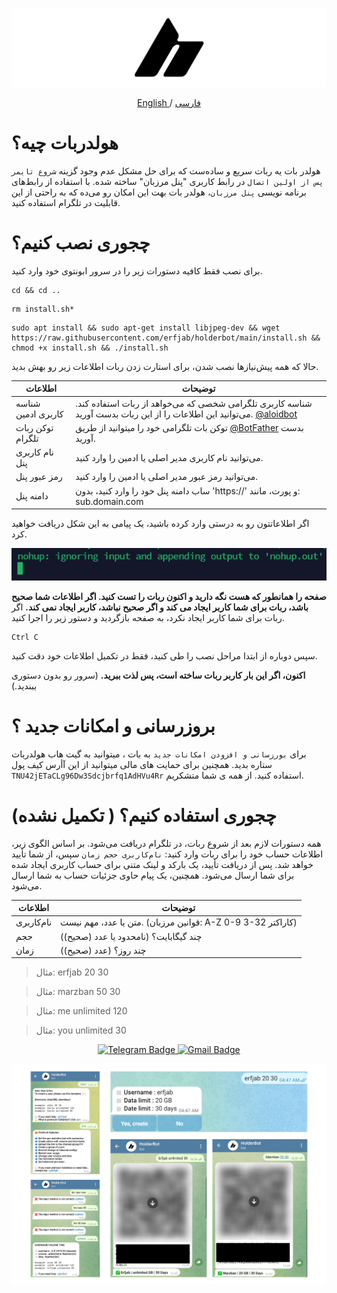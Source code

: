 ![Example Image](holderbotcover.png)

<p align="center">
 <a href="./README.md">
 English
 </a>
 /
 <a href="./README-fa.md">
 فارسی
 </a>
</p>

# هولدربات چیه؟
هولدر بات یه ربات سریع و ساده‌ست که برای حل مشکل عدم وجود گزینه `شروع تایمر پس از اولین اتصال` در رابط کاربری "پنل مرزبان" ساخته شده. با استفاده از رابط‌های برنامه نویسی `پنل مرزبان`، هولدر بات بهت این امکان رو می‌ده که به راحتی از این قابلیت در تلگرام استفاده کنید.

# چجوری نصب کنیم؟
برای نصب فقط کافیه دستورات زیر را در سرور ابونتوی خود وارد کنید.
```
cd && cd ..
```

```
rm install.sh*
```


```
sudo apt install && sudo apt-get install libjpeg-dev && wget https://raw.githubusercontent.com/erfjab/holderbot/main/install.sh && chmod +x install.sh && ./install.sh
```
حالا که همه پیش‌نیازها نصب شدن، برای استارت زدن ربات اطلاعات زیر رو بهش بدید.

| اطلاعات | توضیحات |
| --- | --- |
| شناسه کاربری ادمین | شناسه کاربری تلگرامی شخصی که می‌خواهد از ربات استفاده کند. می‌توانید این اطلاعات را از این ربات بدست آورید. [@aloidbot](https://t.me/aloidbot) |
| توکن ربات تلگرام | توکن بات تلگرامی خود را میتوانید از طریق [@BotFather](https://t.me/botfather) بدست آورید. |
| نام کاربری پنل | می‌توانید نام کاربری مدیر اصلی یا ادمین را وارد کنید. |
| رمز عبور پنل | می‌توانید رمز عبور مدیر اصلی یا ادمین را وارد کنید. |
| دامنه پنل | ساب دامنه پنل خود را وارد کنید، بدون 'https://' و پورت، مانند: sub.domain.com |

اگر اطلاعاتتون رو به درستی وارد کرده باشید، یک پیامی به این شکل دریافت خواهید کرد.

![Example Image](nohupshot.png)

**صفحه را همانطور که هست نگه دارید و اکنون ربات را تست کنید. اگر اطلاعات شما صحیح باشد، ربات برای شما کاربر ایجاد می کند و اگر صحیح نباشد، کاربر ایجاد نمی کند.**
اگر ربات برای شما کاربر ایجاد نکرد، به صفحه بازگردید و دستور زیر را اجرا کنید.
```
Ctrl C
```
سپس دوباره از ابتدا مراحل نصب را طی کنید، فقط در تکمیل اطلاعات خود دقت کنید.

**اکنون، اگر این بار کاربر ربات ساخته است، پس لذت ببرید.** (سرور رو بدون دستوری ببندید.)

# بروزرسانی و امکانات جدید ؟

برای `بورزسانی و افزودن امکانات جدید` به بات ، میتوانید به گیت هاب هولدربات ستاره بدید. همچنین برای حمایت های مالی میتوانید از این آأرس کیف پول `TNU42jETaCLg96Dw3Sdcjbrfq1AdHVu4Rr` استفاده کنید. از همه ی شما متشکریم.

# چجوری استفاده کنیم؟ ( تکمیل نشده)

همه دستورات لازم بعد از شروع ربات، در تلگرام دریافت می‌شود. بر اساس الگوی زیر، اطلاعات حساب خود را برای ربات وارد کنید: `نام‌کاربری حجم زمان` سپس، از شما تأیید خواهد شد. پس از دریافت تأیید، یک بارکد و لینک متنی برای حساب کاربری ایجاد شده برای شما ارسال می‌شود. همچنین، یک پیام حاوی جزئیات حساب به شما ارسال می‌شود.

| اطلاعات | توضیحات |
| --- | --- |
| نام‌کاربری | متن یا عدد، مهم نیست. (قوانین مرزبان: A-Z 0-9 3-32 کاراکتر) |
| حجم | چند گیگابایت؟ (نامحدود یا عدد (صحیح))|
| زمان | چند روز؟ (عدد (صحیح))|

> مثال: erfjab 20 30

> مثال: marzban 50 30

> مثال: me unlimited 120

> مثال: you unlimited 30


<p align="center">
  <a target="_blank" href="https://t.me/erfjab">
    <img alt="Telegram Badge" src="https://img.shields.io/badge/erfjab-Telegramlink?style=for-the-badge&logo=telegram&logoColor=white&color=blue&link=https%3A%2F%2Ft.me%2Ferfjab&link=https%3A%2F%2Ft.me%2Ferfjab">
  </a>
  <a target="_blank" href="mailto:erfjab@gmail.com">
    <img alt="Gmail Badge" src="https://img.shields.io/badge/erfjab-gmaillink?style=for-the-badge&logo=gmail&logoColor=white&color=red&link=https%3A%2F%2Ft.me%2Ferfjab">
  </a>
</p>



![Example Image](screenshots.png)
